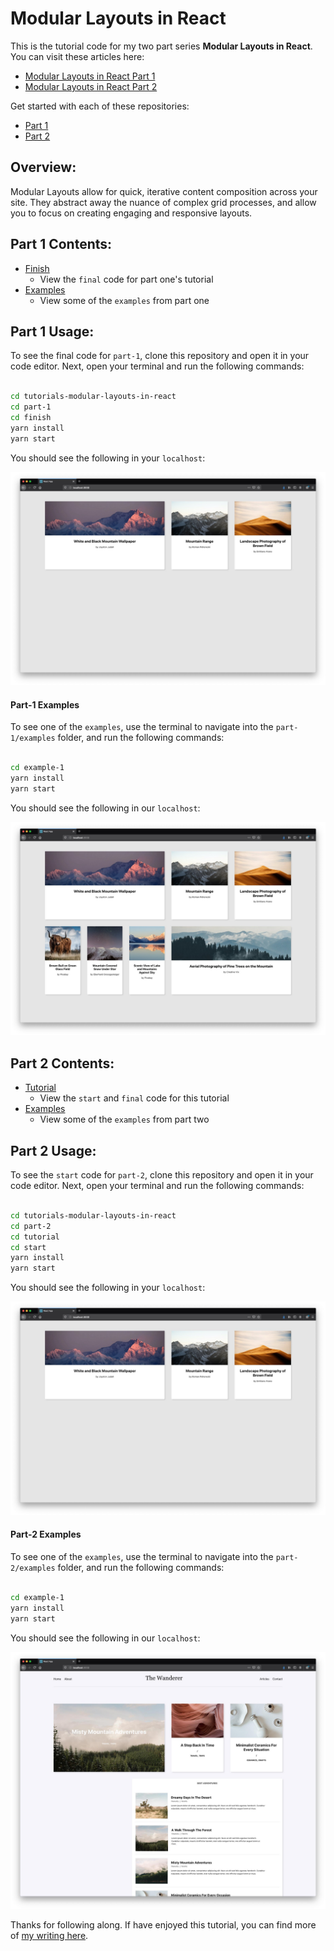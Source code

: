 # Modular Layouts in React

This is the tutorial code for my two part series **Modular Layouts in React**. You can visit these articles here:

-   [Modular Layouts in React Part 1](https://www.jeremysbarnes.com/blog/creating-modular-layouts-in-react-part-1)
-   [Modular Layouts in React Part 2](https://www.jeremysbarnes.com/blog/creating-modular-layouts-in-react-part-1)

Get started with each of these repositories:

-   [Part 1](#part-1-contents)
-   [Part 2](#part-2-contents)

## Overview:

Modular Layouts allow for quick, iterative content composition across your site. They abstract away the nuance of complex grid processes, and allow you to focus on creating engaging and responsive layouts.

## Part 1 Contents:

-   [Finish](part-1/finish)
    -   View the `final` code for part one's tutorial
-   [Examples](part-1/examples)
    -   View some of the `examples` from part one

## Part 1 Usage:

To see the final code for `part-1`, clone this repository and open it in your code editor. Next, open your terminal and run the following commands:

```bash

cd tutorials-modular-layouts-in-react
cd part-1
cd finish
yarn install
yarn start

```

You should see the following in your `localhost`:

![Finish Home Screen](/images/part-1-finish.jpg)

#### Part-1 Examples

To see one of the `examples`, use the terminal to navigate into the `part-1/examples` folder, and run the following commands:

```bash

cd example-1
yarn install
yarn start

```

You should see the following in our `localhost`:

![example 1](/images/part-1-example-1.jpg)

## Part 2 Contents:

-   [Tutorial](part-2/tutorial)
    -   View the `start` and `final` code for this tutorial
-   [Examples](part-2/examples)
    -   View some of the `examples` from part two

## Part 2 Usage:

To see the `start` code for `part-2`, clone this repository and open it in your code editor. Next, open your terminal and run the following commands:

```bash

cd tutorials-modular-layouts-in-react
cd part-2
cd tutorial
cd start
yarn install
yarn start

```

You should see the following in your `localhost`:

![Finish Home Screen](/images/part-1-finish.jpg)

#### Part-2 Examples

To see one of the `examples`, use the terminal to navigate into the `part-2/examples` folder, and run the following commands:

```bash

cd example-1
yarn install
yarn start

```

You should see the following in our `localhost`:

![Example Screen](/images/part-2-example-1.jpg)

Thanks for following along. If have enjoyed this tutorial, you can find more of [my writing here](https://www.jeremysbarnes.com/blog).

